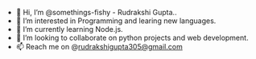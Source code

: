 - 👋 Hi, I’m @somethings-fishy - Rudrakshi Gupta..
- 👀 I’m interested in Programming and learing new languages.
- 🌱 I’m currently learning Node.js.
- 💞️ I’m looking to collaborate on python projects and web development.
- 📫 Reach me on @rudrakshigupta305@gmail.com

<!---
somethings-fishy/somethings-fishy is a ✨ special ✨ repository because its `README.md` (this file) appears on your GitHub profile.
You can click the Preview link to take a look at your changes.
--->
